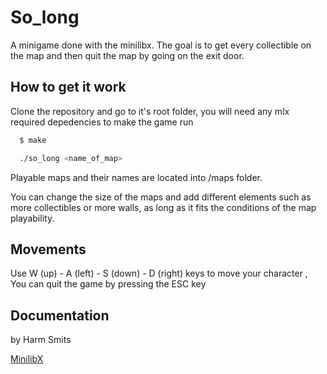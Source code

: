 # So_long

A minigame done with the minilibx. The goal is to get every collectible on the map and then quit the map by going on the exit door.


## How to get it work

Clone the repository and go to it's root folder, you will need any mlx required depedencies to make the game run

```bash
  $ make
```
```bash
  ./so_long <name_of_map>
```
Playable maps and their names are located into /maps folder.    

 You can change the size of the maps and add different elements such as more collectibles or more walls, as long as it fits the conditions of the map playability.  

## Movements
Use W (up) - A (left) - S (down) - D (right) keys to move your character , You can quit the game by pressing the ESC key

## Documentation 
by Harm Smits

[MinilibX](https://harm-smits.github.io/42docs/libs/minilibx)
